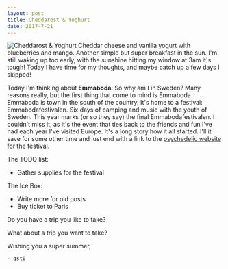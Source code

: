 ```yaml
---
layout: post
title: Cheddarost & Yoghurt
date: 2017-7-21
---
```

![Cheddarost & Yoghurt](http://cerealize.me/images/2017-7-21.jpg)
Cheddar cheese and vanilla yogurt with blueberries and mango.
Another simple but super breakfast in the sun.
I'm still waking up too early,
with the sunshine hitting my window at 3am it's tough!
Today I have time for my thoughts, and maybe catch up a few days I skipped!

Today I'm thinking about **Emmaboda**:
So why am I in Sweden?
Many reasons really, but the first thing that come to mind is Emmaboda.
Emmaboda is town in the south of the country. It's home to a festival:
Emmabodafestivalen. Six days of camping and music with the youth of Sweden.
This year marks (or so they say) the final Emmabodafestivalen. I couldn't
miss it, as it's the event that ties back to the friends and fun I've had
each year I've visited Europe. It's a long story how it all started.
I'll it save for some other time and just end with a link to the
[psychedelic website](http://www.emmabodafestivalen.se/) for the festival.

The TODO list:
* Gather supplies for the festival

The Ice Box:
* Write more for old posts
* Buy ticket to Paris

Do you have a trip you like to take?

What about a trip you want to take?

Wishing you a super summer,

`- qst0`
